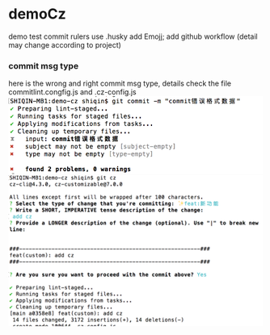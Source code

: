 # demoCz
demo test commit rulers use .husky add Emojj;
add github workflow (detail may change according to project) 

### commit msg type
here is the wrong and right commit msg type, details check the file commitlint.congfig.js and .cz-config.js
![Image text](https://github.com/STWS-orz/demo-cz/blob/main/assert/image/errow.png)
![Image text](https://github.com/STWS-orz/demo-cz/blob/main/assert/image/right.png)
